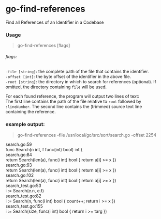 # go-find-references
Find all References of an Identifier in a Codebase

### Usage

> go-find-references [flags]

###### flags:
`-file [string]`: the complete path of the file that contains the identifier.  
`-offset [int]`: the byte offset of the identifier in the above file.  
`-root [string]`: the directory in which to search for references (optional). If omitted, the directory containing `file` will be used.

For each found reference, the program will output two lines of text:  
The first line contains the path of the file relative to `root` followed by `:lineNumber`.
The second line contains the (trimmed) source text line containing the reference.

### example output:  
> go-find-references -file /usr/local/go/src/sort/search.go -offset 2254

search.go:59  
func Search(n int, f func(int) bool) int {  
search.go:84  
return Search(len(a), func(i int) bool { return a[i] >= x })  
search.go:93  
return Search(len(a), func(i int) bool { return a[i] >= x })  
search.go:102  
return Search(len(a), func(i int) bool { return a[i] >= x })  
search_test.go:53  
i := Search(e.n, e.f)  
search_test.go:82  
i := Search(n, func(i int) bool { count++; return i >= x })  
search_test.go:155  
i := Search(size, func(i int) bool { return i >= targ })  
